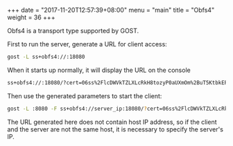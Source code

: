 +++
date = "2017-11-20T12:57:39+08:00"
menu = "main"
title = "Obfs4"
weight = 36
+++

Obfs4 is a transport type supported by GOST.

First to run the server, generate a URL for client access:

```bash
gost -L ss+obfs4://:18080
```

When it starts up normally, it will display the URL on the console

```bash
ss+obfs4://:18080/?cert=06ss%2FlcDWVkTZLXLcRkH8tozyP0aUXmOm%2BuT5KtbkEP%2BTnCqNumFx9p218Vy0WityAM0Kg&iat-mode=0
```

Then use the generated parameters to start the client:

```bash
gost -L :8080 -F ss+obfs4://server_ip:18080/?cert=06ss%2FlcDWVkTZLXLcRkH8tozyP0aUXmOm%2BuT5KtbkEP%2BTnCqNumFx9p218Vy0WityAM0Kg&iat-mode=0
```

The URL generated here does not contain host IP address, so if the client and the server are not the same host, it is necessary to specify the server's IP.